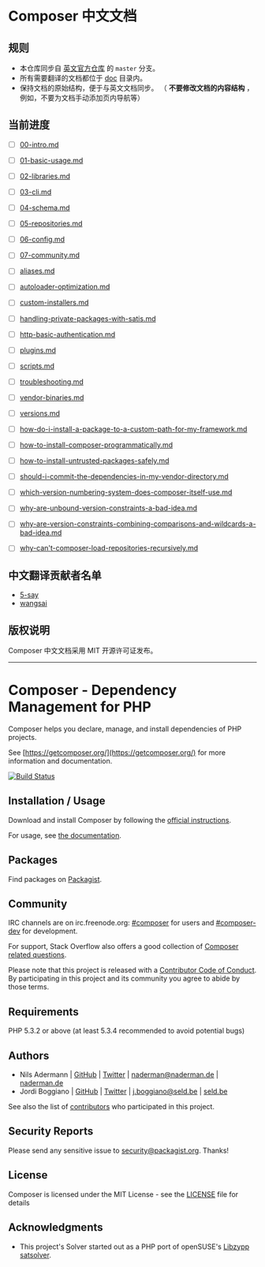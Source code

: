 # Composer 中文文档

## 规则

- 本仓库同步自 [英文官方仓库](https://github.com/composer/composer.git) 的 `master` 分支。
- 所有需要翻译的文档都位于 [doc](doc) 目录内。
- 保持文档的原始结构，便于与英文文档同步。 （ **不要修改文档的内容结构** ，例如，不要为文档手动添加页内导航等）

## 当前进度

- [ ] [00-intro.md](doc/00-intro.md)
- [ ] [01-basic-usage.md](doc/01-basic-usage.md)
- [ ] [02-libraries.md](doc/02-libraries.md)
- [ ] [03-cli.md](doc/03-cli.md)
- [ ] [04-schema.md](doc/04-schema.md)
- [ ] [05-repositories.md](doc/05-repositories.md)
- [ ] [06-config.md](doc/06-config.md)
- [ ] [07-community.md](doc/07-community.md)

- [ ] [aliases.md](doc/articles/aliases.md)
- [ ] [autoloader-optimization.md](doc/articles/autoloader-optimization.md)
- [ ] [custom-installers.md](doc/articles/custom-installers.md)
- [ ] [handling-private-packages-with-satis.md](doc/articles/handling-private-packages-with-satis.md)
- [ ] [http-basic-authentication.md](doc/articles/http-basic-authentication.md)
- [ ] [plugins.md](doc/articles/plugins.md)
- [ ] [scripts.md](doc/articles/scripts.md)
- [ ] [troubleshooting.md](doc/articles/troubleshooting.md)
- [ ] [vendor-binaries.md](doc/articles/vendor-binaries.md)
- [ ] [versions.md](doc/articles/versions.md)

- [ ] [how-do-i-install-a-package-to-a-custom-path-for-my-framework.md](doc/faqs/how-do-i-install-a-package-to-a-custom-path-for-my-framework.md)
- [ ] [how-to-install-composer-programmatically.md](doc/faqs/how-to-install-composer-programmatically.md)
- [ ] [how-to-install-untrusted-packages-safely.md](doc/faqs/how-to-install-untrusted-packages-safely.md)
- [ ] [should-i-commit-the-dependencies-in-my-vendor-directory.md](doc/faqs/should-i-commit-the-dependencies-in-my-vendor-directory.md)
- [ ] [which-version-numbering-system-does-composer-itself-use.md](doc/faqs/which-version-numbering-system-does-composer-itself-use.md)
- [ ] [why-are-unbound-version-constraints-a-bad-idea.md](doc/faqs/why-are-unbound-version-constraints-a-bad-idea.md)
- [ ] [why-are-version-constraints-combining-comparisons-and-wildcards-a-bad-idea.md](doc/faqs/why-are-version-constraints-combining-comparisons-and-wildcards-a-bad-idea.md)
- [ ] [why-can't-composer-load-repositories-recursively.md](doc/faqs/why-can't-composer-load-repositories-recursively.md)

## 中文翻译贡献者名单

- [5-say](https://github.com/5-say)
- [wangsai](https://github.com/wangsai)

## 版权说明

Composer 中文文档采用 MIT 开源许可证发布。


---


Composer - Dependency Management for PHP
========================================

Composer helps you declare, manage, and install dependencies of PHP projects.

See [https://getcomposer.org/](https://getcomposer.org/) for more information and documentation.

[![Build Status](https://travis-ci.org/composer/composer.svg?branch=master)](https://travis-ci.org/composer/composer)

Installation / Usage
--------------------

Download and install Composer by following the [official instructions](https://getcomposer.org/download/).

For usage, see [the documentation](https://getcomposer.org/doc/).

Packages
--------

Find packages on [Packagist](https://packagist.org).

Community
---------

IRC channels are on irc.freenode.org: [#composer](irc://irc.freenode.org/composer)
for users and [#composer-dev](irc://irc.freenode.org/composer-dev) for development.

For support, Stack Overflow also offers a good collection of
[Composer related questions](https://stackoverflow.com/questions/tagged/composer-php).

Please note that this project is released with a
[Contributor Code of Conduct](http://contributor-covenant.org/version/1/4/).
By participating in this project and its community you agree to abide by those terms.

Requirements
------------

PHP 5.3.2 or above (at least 5.3.4 recommended to avoid potential bugs)

Authors
-------

- Nils Adermann  | [GitHub](https://github.com/naderman)  | [Twitter](https://twitter.com/naderman) | <naderman@naderman.de> | [naderman.de](http://naderman.de)
- Jordi Boggiano | [GitHub](https://github.com/Seldaek) | [Twitter](https://twitter.com/seldaek) | <j.boggiano@seld.be> | [seld.be](http://seld.be)

See also the list of [contributors](https://github.com/composer/composer/contributors) who participated in this project.

Security Reports
----------------

Please send any sensitive issue to [security@packagist.org](mailto:security@packagist.org). Thanks!

License
-------

Composer is licensed under the MIT License - see the [LICENSE](LICENSE) file for details

Acknowledgments
---------------

- This project's Solver started out as a PHP port of openSUSE's
  [Libzypp satsolver](https://en.opensuse.org/openSUSE:Libzypp_satsolver).
